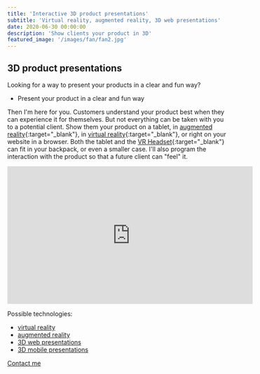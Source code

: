 ```yaml
---
title: 'Interactive 3D product presentations'
subtitle: 'Virtual reality, augmented reality, 3D web presentations'
date: 2020-06-30 00:00:00
description: 'Show clients your product in 3D'
featured_image: '/images/fan/fan2.jpg'
---
```


## 3D product presentations

Looking for a way to present your products in a clear and fun way? 

* Present your product in a clear and fun way

Then I'm here for you. Customers understand your product best when they can experience it for themselves. But not everything can be taken with you to a potential client. Show them your product on a tablet, in [augmented reality](/faq#augmented-reality){:target="_blank"}, in [virtual reality](/faq#virtual-reality){:target="_blank"}, or right on your website in a browser. Both the tablet and the [VR Headset](/faq#vrheadset){:target="_blank"} can fit in your backpack, or even a smaller case. I'll also program the interaction with the product so that a future client can "feel" it.

<iframe width="560" height="315" src="https://www.youtube.com/embed/NC51N71w7mM" frameborder="0" allow="accelerometer; autoplay; clipboard-write; encrypted-media; gyroscope; picture-in-picture" allowfullscreen></iframe>

Possible technologies:

* [virtual reality](/development/vr-apps)
* [augmented reality](/development/ar-apps)
* [3D web presentations](/development/3d-web-apps)
* [3D mobile presentations](/development/3D-mobile-apps)

<a href="/contact" class="button button--large">Contact me</a>